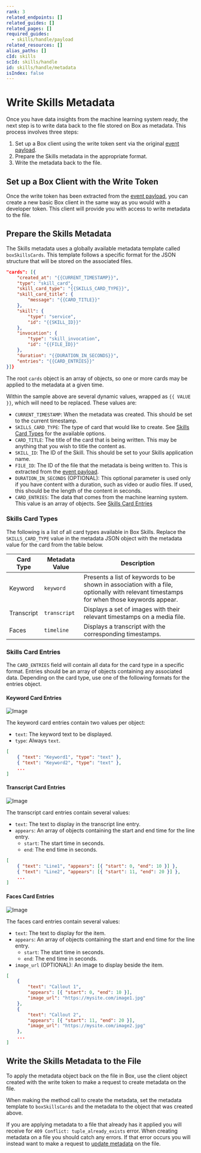 ```yaml
---
rank: 3
related_endpoints: []
related_guides: []
related_pages: []
required_guides:
  - skills/handle/payload
related_resources: []
alias_paths: []
cId: skills
scId: skills/handle
id: skills/handle/metadata
isIndex: false
---
```

# Write Skills Metadata

Once you have data insights from the machine learning system ready, the next step is to write data back to the file stored on Box as metadata. This process involves three steps:

1. Set up a Box client using the write token sent via the original [event payload](guide://skills/handle/payload).
2. Prepare the Skills metadata in the appropriate format.
3. Write the metadata back to the file.

## Set up a Box Client with the Write Token

Once the write token has been extracted from the [event payload](guide://skills/handle/payload), you can create a new basic Box client in the same way as you would with a developer token. This client will provide you with access to write metadata to the file.

<Samples id="x_auth" variant="init_with_dev_token">

</Samples>

## Prepare the Skills Metadata

The Skills metadata uses a globally available metadata template called `boxSkillsCards`. This template follows a specific format for the JSON structure that will be stored on the associated files.

```json
"cards": [{
    "created_at": "{{CURRENT_TIMESTAMP}}",
    "type": "skill_card",
    "skill_card_type": "{{SKILLS_CARD_TYPE}}",
    "skill_card_title": {
        "message": "{{CARD_TITLE}}"
    },
    "skill": {
        "type": "service",
        "id": "{{SKILL_ID}}"
    },
    "invocation": {
        "type": "skill_invocation",
        "id": "{{FILE_ID}}"
    },
    "duration": "{{DURATION_IN_SECONDS}}",
    "entries": "{{CARD_ENTRIES}}"
}]}
```

The root `cards` object is an array of objects, so one or more cards may be applied to the metadata at a given time.

Within the sample above are several dynamic values, wrapped as `{{ VALUE }}`, which will need to be replaced. These values are:

* `CURRENT_TIMESTAMP`: When the metadata was created. This should be set to the current timestamp.
* `SKILLS_CARD_TYPE`: The type of card that would like to create. See [Skills Card Types](#skills-card-types) for the available options.
* `CARD_TITLE`: The title of the card that is being written. This may be anything that you wish to title the content as.
* `SKILL_ID`: The ID of the Skill. This should be set to your Skills application name.
* `FILE_ID`: The ID of the file that the metadata is being written to. This is extracted from the [event payload](guide://skills/handle/payload).
* `DURATION_IN_SECONDS` (OPTIONAL): This optional parameter is used only if you have content with a duration, such as video or audio files. If used, this should be the length of the content in seconds.
* `CARD_ENTRIES`: The data that comes from the machine learning system. This value is an array of objects. See [Skills Card Entries](#skills-card-entries)

### Skills Card Types

The following is a list of all card types available in Box Skills. Replace the `SKILLS_CARD_TYPE` value in the metadata JSON object with the metadata value for the card from the table below.

<!-- markdownlint-disable line-length -->

| Card Type  | Metadata Value | Description                                                                                                                             |
| ---------- | -------------- | --------------------------------------------------------------------------------------------------------------------------------------- |
| Keyword    | `keyword`      | Presents a list of keywords to be shown in association with a file, optionally with relevant timestamps for when those keywords appear. |
| Transcript | `transcript`   | Displays a set of images with their relevant timestamps on a media file.                                                                |
| Faces      | `timeline`     | Displays a transcript with the corresponding timestamps.                                                                                |

<!-- markdownlint-enable line-length -->

### Skills Card Entries

The `CARD_ENTRIES` field will contain all data for the card type in a specific format. Entries should be an array of objects containing any associated data. Depending on the card type, use one of the following formats for the entries object.

#### Keyword Card Entries

<ImageFrame border center shadow width="200">

![Image](./skills-card-keyword.png)

</ImageFrame>

The keyword card entries contain two values per object:

* `text`: The keyword text to be displayed.
* `type`: Always `text`.

```json
[
    { "text": "Keyword1", "type": "text" },
    { "text": "Keyword2", "type": "text" },
    ...
]
```

#### Transcript Card Entries

<ImageFrame border center shadow width="200">

![Image](./skills-card-transcript.png)

</ImageFrame>

The transcript card entries contain several values:

* `text`: The text to display in the transcript line entry.
* `appears`: An array of objects containing the start and end time for the line entry.
  * `start`: The start time in seconds.
  * `end`: The end time in seconds.

```json
[
    { "text": "Line1", "appears": [{ "start": 0, "end": 10 }] },
    { "text": "Line2", "appears": [{ "start": 11, "end": 20 }] },
    ...
]
```

#### Faces Card Entries

<ImageFrame border center shadow width="200">

![Image](./skills-card-faces.png)

</ImageFrame>

The faces card entries contain several values:

* `text`: The text to display for the item.
* `appears`: An array of objects containing the start and end time for the line entry.
  * `start`: The start time in seconds.
  * `end`: The end time in seconds.
* `image_url` (OPTIONAL): An image to display beside the item.

```json
[
    {
        "text": "Callout 1",
        "appears": [{ "start": 0, "end": 10 }],
        "image_url": "https://mysite.com/image1.jpg"
    },
    {
        "text": "Callout 2",
        "appears": [{ "start": 11, "end": 20 }],
        "image_url": "https://mysite.com/image2.jpg"
    },
    ...
]
```

## Write the Skills Metadata to the File

To apply the metadata object back on the file in Box, use the client object created with the write token to make a request to create metadata on the file.

When making the method call to create the metadata, set the metadata template to `boxSkillsCards` and the metadata to the object that was created above.

<Samples id="post_files_id_metadata_id_id">

<Message type="notice">

If you are applying metadata to a file that already has it applied you will receive for `409 Conflict: tuple_already_exists` error. When creating metadata on a file you should catch any errors. If that error occurs you will instead want to make a request to [update metadata](endpoint://put_metadata_templates_id_id) on the file.

</Message>
